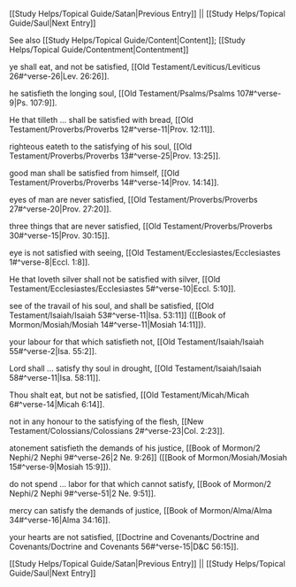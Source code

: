 [[Study Helps/Topical Guide/Satan|Previous Entry]]  ||  [[Study Helps/Topical Guide/Saul|Next Entry]]

 See also [[Study Helps/Topical Guide/Content|Content]]; [[Study Helps/Topical Guide/Contentment|Contentment]]

 ye shall eat, and not be satisfied, [[Old Testament/Leviticus/Leviticus 26#^verse-26|Lev. 26:26]].

 he satisfieth the longing soul, [[Old Testament/Psalms/Psalms 107#^verse-9|Ps. 107:9]].

 He that tilleth ... shall be satisfied with bread, [[Old Testament/Proverbs/Proverbs 12#^verse-11|Prov. 12:11]].

 righteous eateth to the satisfying of his soul, [[Old Testament/Proverbs/Proverbs 13#^verse-25|Prov. 13:25]].

 good man shall be satisfied from himself, [[Old Testament/Proverbs/Proverbs 14#^verse-14|Prov. 14:14]].

 eyes of man are never satisfied, [[Old Testament/Proverbs/Proverbs 27#^verse-20|Prov. 27:20]].

 three things that are never satisfied, [[Old Testament/Proverbs/Proverbs 30#^verse-15|Prov. 30:15]].

 eye is not satisfied with seeing, [[Old Testament/Ecclesiastes/Ecclesiastes 1#^verse-8|Eccl. 1:8]].

 He that loveth silver shall not be satisfied with silver, [[Old Testament/Ecclesiastes/Ecclesiastes 5#^verse-10|Eccl. 5:10]].

 see of the travail of his soul, and shall be satisfied, [[Old Testament/Isaiah/Isaiah 53#^verse-11|Isa. 53:11]] ([[Book of Mormon/Mosiah/Mosiah 14#^verse-11|Mosiah 14:11]]).

 your labour for that which satisfieth not, [[Old Testament/Isaiah/Isaiah 55#^verse-2|Isa. 55:2]].

 Lord shall ... satisfy thy soul in drought, [[Old Testament/Isaiah/Isaiah 58#^verse-11|Isa. 58:11]].

 Thou shalt eat, but not be satisfied, [[Old Testament/Micah/Micah 6#^verse-14|Micah 6:14]].

 not in any honour to the satisfying of the flesh, [[New Testament/Colossians/Colossians 2#^verse-23|Col. 2:23]].

 atonement satisfieth the demands of his justice, [[Book of Mormon/2 Nephi/2 Nephi 9#^verse-26|2 Ne. 9:26]] ([[Book of Mormon/Mosiah/Mosiah 15#^verse-9|Mosiah 15:9]]).

 do not spend ... labor for that which cannot satisfy, [[Book of Mormon/2 Nephi/2 Nephi 9#^verse-51|2 Ne. 9:51]].

 mercy can satisfy the demands of justice, [[Book of Mormon/Alma/Alma 34#^verse-16|Alma 34:16]].

 your hearts are not satisfied, [[Doctrine and Covenants/Doctrine and Covenants/Doctrine and Covenants 56#^verse-15|D&C 56:15]].

[[Study Helps/Topical Guide/Satan|Previous Entry]]  ||  [[Study Helps/Topical Guide/Saul|Next Entry]]